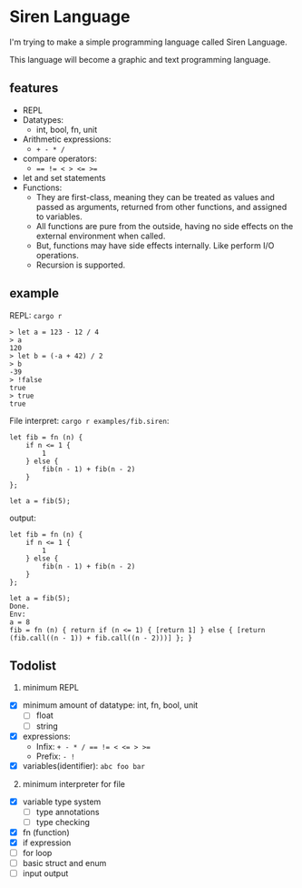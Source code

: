 # Siren Language

I'm trying to make a simple programming language called Siren Language.

This language will become a graphic and text programming language.

## features
- REPL
- Datatypes:
  - int, bool, fn, unit
- Arithmetic expressions:
  - `+ - * /`
- compare operators:
  - `== != < > <= >=`
- let and set statements
- Functions:
  - They are first-class, meaning they can be treated as values and passed as arguments, returned from other functions, and assigned to variables.
  - All functions are pure from the outside, having no side effects on the external environment when called.
  - But, functions may have side effects internally. Like perform I/O operations.
  - Recursion is supported.



## example
REPL: `cargo r`
```
> let a = 123 - 12 / 4
> a
120
> let b = (-a + 42) / 2
> b
-39
> !false
true
> true
true
```



File interpret: `cargo r examples/fib.siren`:
```
let fib = fn (n) {
    if n <= 1 {
        1
    } else {
        fib(n - 1) + fib(n - 2)
    }
};

let a = fib(5);
```
output:
```
let fib = fn (n) {
    if n <= 1 {
        1
    } else {
        fib(n - 1) + fib(n - 2)
    }
};

let a = fib(5);
Done.
Env:
a = 8
fib = fn (n) { return if (n <= 1) { [return 1] } else { [return (fib.call((n - 1)) + fib.call((n - 2)))] }; }
```

## Todolist

1. minimum REPL
  - [x] minimum amount of datatype: int, fn, bool, unit
    - [ ] float
    - [ ] string
  - [x] expressions:
    - Infix: `+ - * / == != < <= > >=`
    - Prefix: `- !`
  - [x] variables(identifier): `abc foo bar`

2. minimum interpreter for file
  - [x] variable type system
    - [ ] type annotations
    - [ ] type checking
  - [x] fn (function)
  - [x] if expression
  - [ ] for loop
  - [ ] basic struct and enum
  - [ ] input output